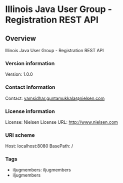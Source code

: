 # Illinois Java User Group - Registration REST API

## Overview
Illinois Java User Group - Registration REST API

### Version information
Version: 1.0.0

### Contact information
Contact: vamsidhar.guntamukkala@nielsen.com

### License information
License: Nielsen
License URL: http://www.nielsen.com

### URI scheme
Host: localhost:8080
BasePath: /

### Tags

* iljugmembers: iljugmembers
* iljugmembers


